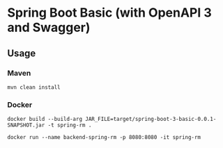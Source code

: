 # Spring Boot Basic (with OpenAPI 3 and Swagger)


## Usage 

### Maven


```
mvn clean install
```

### Docker

```
docker build --build-arg JAR_FILE=target/spring-boot-3-basic-0.0.1-SNAPSHOT.jar -t spring-rm .
```

```
docker run --name backend-spring-rm -p 8080:8080 -it spring-rm
```

